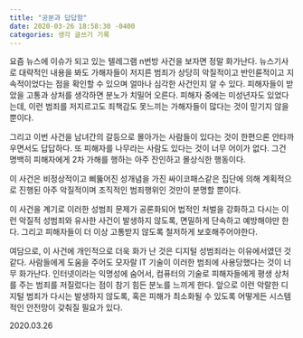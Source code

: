 ```yaml
---
title: "공분과 답답함"
date: 2020-03-26 18:58:30 -0400
categories: 생각 글쓰기 기록
---
```


요즘 뉴스에 이슈가 되고 있는 텔레그램 n번방 사건을 보자면 정말 화가난다.
뉴스기사로 대략적인 내용을 봐도 가해자들이 저지른 범죄가 상당히 악질적이고 반인륜적이고 지속적이었다는 점을 확인할 수 있으며 얼마나 심각한 사건인지 알 수 있다.
피해자들이 받았을 고통과 상처를 생각하면 분노가 치밀어 오른다.
피해자 중에는 미성년자도 있었다는데, 이런 범죄를 저지르고도 죄책감도 못느끼는 가해자들이 많다는 것이 믿기지 않을 뿐이다.

그리고 이번 사건을 남녀간의 갈등으로 몰아가는 사람들이 있다는 것이 한편으론 안타까우면서도 답답하다. 또 피해자를 나무라는 사람도 있다는 것이 너무 어이가 없다.
그건 명백히 피해자에게 2차 가해를 행하는 아주 잔인하고 몰상식한 행동이다.

이 사건은 비정상적이고 삐뚫어진 성개념을 가진 싸이코패스같은 집단에 의해 계획적으로 진행된 아주 악질적이며 조직적인 범죄행위인 것만이 분명할 뿐이다.

이 사건을 계기로 이러한 성범죄 문제가 공론화되어 법적인 처벌을 강화하고 다시는 이런 악질적 성범죄와 유사한 사건이 발생하지 않도록, 면밀하게 단속하고 예방해야만 한다.
그리고 피해자들이 더 이상 고통받지 않도록 철저하게 보호해주어야한다.

여담으로, 이 사건에 개인적으로 더욱 화가 난 것은 디지털 성범죄라는 이유에서였던 것 같다.
사람들에게 도움을 주어도 모자랄 IT 기술이 이러한 범죄에 사용당했다는 것이 너무 화가난다. 인터넷이라는 익명성에 숨어서, 컴퓨터의 기술로 피해자들에게 평생 상처를 주는 범죄를 저질렀다는 점이 참기 힘든 분노를 느끼게 한다.
앞으로 이런 악랄한 디지털 범죄가 다시는 발생하지 않도록, 혹은 피해가 최소화될 수 있도록 어떻게든 시스템적인 안전망이 갖춰질 필요가 있다.

2020.03.26
